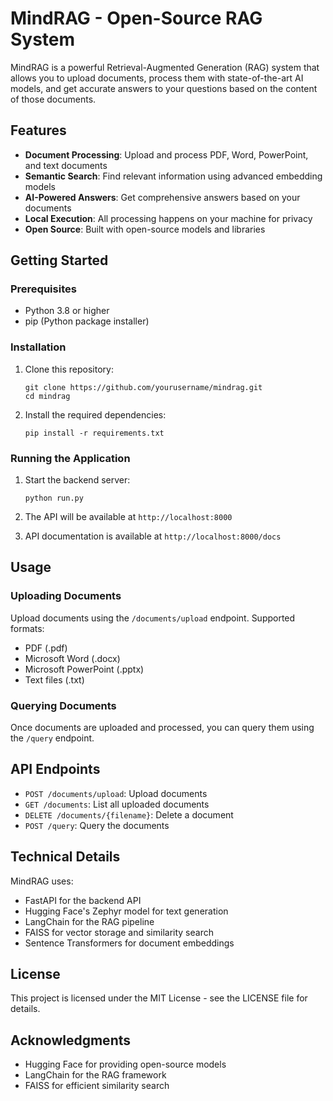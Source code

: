 # MindRAG - Open-Source RAG System

MindRAG is a powerful Retrieval-Augmented Generation (RAG) system that allows you to upload documents, process them with state-of-the-art AI models, and get accurate answers to your questions based on the content of those documents.

## Features

- **Document Processing**: Upload and process PDF, Word, PowerPoint, and text documents
- **Semantic Search**: Find relevant information using advanced embedding models
- **AI-Powered Answers**: Get comprehensive answers based on your documents
- **Local Execution**: All processing happens on your machine for privacy
- **Open Source**: Built with open-source models and libraries

## Getting Started

### Prerequisites

- Python 3.8 or higher
- pip (Python package installer)

### Installation

1. Clone this repository:
   ```
   git clone https://github.com/yourusername/mindrag.git
   cd mindrag
   ```

2. Install the required dependencies:
   ```
   pip install -r requirements.txt
   ```

### Running the Application

1. Start the backend server:
   ```
   python run.py
   ```

2. The API will be available at `http://localhost:8000`
3. API documentation is available at `http://localhost:8000/docs`

## Usage

### Uploading Documents

Upload documents using the `/documents/upload` endpoint. Supported formats:
- PDF (.pdf)
- Microsoft Word (.docx)
- Microsoft PowerPoint (.pptx)
- Text files (.txt)

### Querying Documents

Once documents are uploaded and processed, you can query them using the `/query` endpoint.

## API Endpoints

- `POST /documents/upload`: Upload documents
- `GET /documents`: List all uploaded documents
- `DELETE /documents/{filename}`: Delete a document
- `POST /query`: Query the documents

## Technical Details

MindRAG uses:
- FastAPI for the backend API
- Hugging Face's Zephyr model for text generation
- LangChain for the RAG pipeline
- FAISS for vector storage and similarity search
- Sentence Transformers for document embeddings

## License

This project is licensed under the MIT License - see the LICENSE file for details.

## Acknowledgments

- Hugging Face for providing open-source models
- LangChain for the RAG framework
- FAISS for efficient similarity search